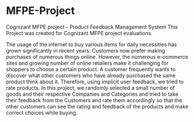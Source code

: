 # MFPE-Project
Cognizant MFPE project - Product Feedback Management System
This Project was created for Cognizant MFPE project evaluations.

The usage of the internet to buy various items for daily necessities has grown significantly in recent years. Customers now prefer making purchases of numerous things online. However, the numerous e-commerce sites and growing number of online retailers make it challenging for shoppers to choose a certain product. 
A customer frequently wants to discover what other customers who have already purchased the same product think about it. Therefore, using implicit user feedback, we tried to rate products. In this project, we randomly selected a small number of goods and their respective Companies and Categories and tried to take their feedback from the Customers and rate them accordingly so that the other customers can see the rating and feedback of the products and make correct choices while buying.
